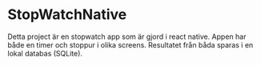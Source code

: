 # StopWatchNative
Detta project är en stopwatch app som är gjord i react native. Appen har både en timer och stoppur i olika screens.
Resultatet från båda sparas i en lokal databas (SQLite).
